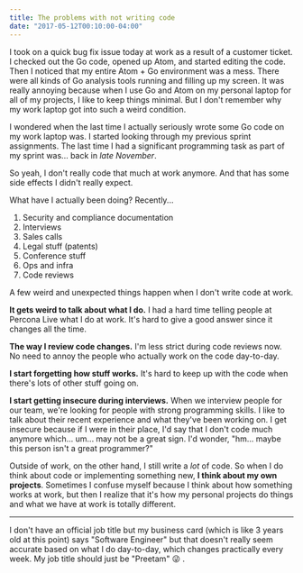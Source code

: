 ```yaml
---
title: The problems with not writing code
date: "2017-05-12T00:10:00-04:00"
---
```


I took on a quick bug fix issue today at work as a result of a customer ticket.
I checked out the Go code, opened up Atom, and started editing the code. Then I noticed that
my entire Atom + Go environment was a mess. There were all kinds of Go analysis tools running
and filling up my screen. It was really annoying because when I use Go and Atom on my personal laptop
for all of my projects, I like to keep things minimal. But I don't remember why my work laptop
got into such a weird condition.

I wondered when the last time I actually seriously wrote some Go code on my work laptop was.
I started looking through my previous sprint assignments. The last time I had a significant
programming task as part of my sprint was... back in *late November*.

So yeah, I don't really code that much at work anymore. And that has some side effects I didn't
really expect.

What have I actually been doing? Recently...

1. Security and compliance documentation
2. Interviews
3. Sales calls
4. Legal stuff (patents)
5. Conference stuff
6. Ops and infra
7. Code reviews

A few weird and unexpected things happen when I don't write code at work.

**It gets weird to talk about what I do.** I had a hard time telling people at Percona Live what
I do at work. It's hard to give a good answer since it changes all the time.

**The way I review code changes.** I'm less strict during code reviews now. No need to annoy the people
who actually work on the code day-to-day.

**I start forgetting how stuff works.** It's hard to keep up with the code when there's lots of other
stuff going on.

**I start getting insecure during interviews.** When we interview people for our team, we're looking
for people with strong programming skills. I like to talk about their recent experience and what they've
been working on. I get insecure because if I were in their place, I'd say that I don't code much
anymore which... um... may not be a great sign. I'd wonder, "hm... maybe this person isn't a great
programmer?"

Outside of work, on the other hand, I still write a *lot* of code. So when I do think about code
or implementing something new, **I think about my own projects**. Sometimes I confuse myself because
I think about how something works at work, but then I realize that it's how my personal projects do
things and what we have at work is totally different.

---

I don't have an official job title but my business card (which is like 3 years old at this point)
says "Software Engineer" but that doesn't really seem accurate based on what I do day-to-day,
which changes practically every week. My job title should just be "Preetam" 😜 .
